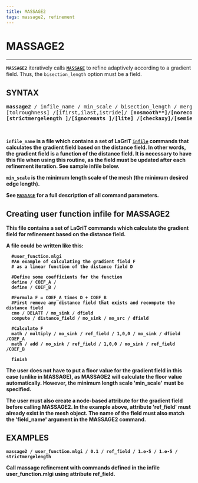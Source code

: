 ```yaml
---
title: MASSAGE2
tags: massage2, refinement
--- 
```


# MASSAGE2

-----------------------


**`MASSAGE2`** iteratively calls [**`MASSAGE`**](MASSAGE.md) to refine adaptively according
 to a gradient field. Thus, the `bisection_length` option must be a field.

## SYNTAX

<pre>
<b>massage2</b> / infile_name / min_scale / bisection_length / merge_length / toldamage / &
[tolroughness] /[ifirst,ilast,istride]/ [<b>nosmooth**]/[<b>norecon**] &
[<b>strictmergelength</b> ]/[<b>ignoremats</b> ]/[<b>lite]</b> /[<b>checkaxy</b>]/[<b>semiexclusive</b>]/[<b>exclusive</b>]
</pre>
    

`infile_name` is a file which contains a set of LaGriT [**`infile`**](INPUT.md) commands that
 calculates the gradient field based on the distance field. In other words, the gradient field is a function of the distance field. It is necessary to have this file when using this routine, as the field must be updated after each refinement iteration. See sample infile below.
 
`min_scale` is the minimum length scale of the mesh (the minimum desired edge length).
  
See [**`MASSAGE`**](MASSAGE.md) for a full description of all command parameters.
 
 
## Creating user function infile for MASSAGE2

This file contains a set of LaGriT commands which calculate the gradient field for refinement based on the distance field.

 A file could be written like this:

      #user_function.mlgi
      #An example of calculating the gradient field F 
      # as a linear function of the distance field D
      
      #Define some coefficients for the function
      define / COEF_A /
      define / COEF_B /

      #Formula F = COEF_A times D + COEF_B
      #First remove any distance field that exists and recompute the distance field
      cmo / DELATT / mo_sink / dfield
      compute / distance_field / mo_sink / mo_src / dfield

      #Calculate F
      math / multiply / mo_sink / ref_field / 1,0,0 / mo_sink / dfield /COEF_A
      math / add / mo_sink / ref_field / 1,0,0 / mo_sink / ref_field /COEF_B

      finish

 The user does not have to put a floor value for the gradient field in
 this case (unlike in MASSAGE), as MASSAGE2 will calculate the floor
 value automatically. However, the minimum length scale 'min_scale'
 must be specified.
 
 The user must also create a node-based attribute for the gradient
 field before calling MASSAGE2. In the example above, attribute
 'ref_field' must already exist in the mesh object. The name of the
 field must also match the 'field_name' argument in the MASSAGE2
 command.
 



## EXAMPLES

```
massage2 / user_function.mlgi / 0.1 / ref_field / 1.e-5 / 1.e-5 / strictmergelength
```
Call massage refinement with commands defined in the infile user_function.mlgi using attribute ref_field.


